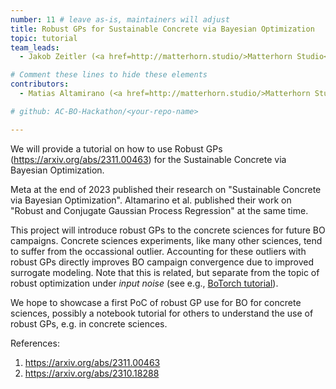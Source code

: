 ```yaml
---
number: 11 # leave as-is, maintainers will adjust
title: Robust GPs for Sustainable Concrete via Bayesian Optimization
topic: tutorial
team_leads:
  - Jakob Zeitler (<a href=http://matterhorn.studio/>Matterhorn Studio</a>)

# Comment these lines to hide these elements
contributors:
  - Matias Altamirano (<a href=http://matterhorn.studio/>Matterhorn Studio</a>)

# github: AC-BO-Hackathon/<your-repo-name>

---
```


We will provide a tutorial on how to use Robust GPs (https://arxiv.org/abs/2311.00463) for the Sustainable Concrete via Bayesian Optimization.

Meta at the end of 2023 published their research on "Sustainable Concrete via Bayesian Optimization". Altamarino et al. published their work on "Robust and Conjugate Gaussian Process Regression" at the same time.

This project will introduce robust GPs to the concrete sciences for future BO campaigns. Concrete sciences experiments, like many other sciences, tend to suffer from the occassional outlier. Accounting for these outliers with robust GPs directly improves BO campaign convergence due to improved surrogate modeling. Note that this is related, but separate from the topic of robust optimization under *input noise* (see e.g., [BoTorch tutorial](https://botorch.org/tutorials/robust_multi_objective_bo)).

We hope to showcase a first PoC of robust GP use for BO for concrete sciences, possibly a notebook tutorial for others to understand the use of robust GPs, e.g. in concrete sciences.

References:
1. https://arxiv.org/abs/2311.00463
2. https://arxiv.org/abs/2310.18288
